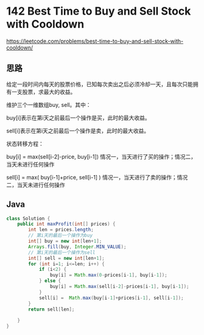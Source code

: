 # 142 Best Time to Buy and Sell Stock with Cooldown

https://leetcode.com/problems/best-time-to-buy-and-sell-stock-with-cooldown/



## 思路

给定一段时间内每天的股票价格，已知每次卖出之后必须冷却一天，且每次只能拥有一支股票，求最大的收益。

维护三个一维数组buy, sell。其中：

buy[i]表示在第i天之前最后一个操作是买，此时的最大收益。

sell[i]表示在第i天之前最后一个操作是卖，此时的最大收益。

状态转移方程：

buy[i] = max(sell[i-2]-price, buy[i-1])  情况一，当天进行了买的操作；情况二，当天未进行任何操作

sell[i] = max( buy[i-1]+price, sell[i-1] ) 情况一，当天进行了卖的操作；情况二，当天未进行任何操作

## Java

```java
class Solution {
    public int maxProfit(int[] prices) {
        int len = prices.length;
        // 第i天的最后一个操作为buy
        int[] buy = new int[len+1];
        Arrays.fill(buy, Integer.MIN_VALUE);
        // 第i天的最后一个操作为sell
        int[] sell = new int[len+1];
        for (int i=1; i<=len; i++) {
            if (i<2) {
                buy[i] = Math.max(0-prices[i-1], buy[i-1]);
            } else {
                buy[i] = Math.max(sell[i-2]-prices[i-1], buy[i-1]);
            }
            sell[i] =  Math.max(buy[i-1]+prices[i-1], sell[i-1]);
        }
        return sell[len];
    
    }
}
```

